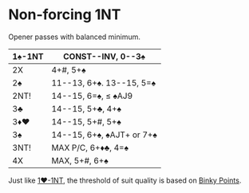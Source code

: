 # Non-forcing 1NT

Opener passes with balanced minimum.

| 1♠-1NT | CONST--INV, 0--3♠ |
|--------|-------------------|
| 2X     | 4+#, 5+♠
| 2♠     | 11--13, 6+♠.  13--15, 5=♠
| 2NT!   | 14--15, 6=♠, ≤ ♠AJ9
| 3♣     | 14--15, 5+♣, 4+♠
| 3♦♥    | 14--15, 5+#, 5+♠
| 3♠     | 14--15, 6+♠, ♠AJT+ or 7+♠
| 3NT!   | MAX P/C, 6+♦♣, 4=♠
| 4X     | MAX, 5+#, 6+♠

Just like [1♥-1NT](../1H/1NT.md), the threshold of suit quality is based on
[Binky Points][binky].

[binky]: https://bridge.thomasoandrews.com/valuations/additive.html
